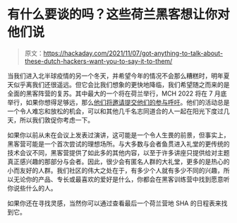 # 有什么要谈的吗？这些荷兰黑客想让你对他们说

> 原文：<https://hackaday.com/2021/11/07/got-anything-to-talk-about-these-dutch-hackers-want-you-to-say-it-to-them/>

当我们进入北半球疫情的另一个冬天，并希望今年的情况不会那么糟糕时，明年夏天似乎离我们还很遥远。但它会比我们想象的更快地降临，我们希望随之而来的是全面的黑客阵营的复苏。其中最大的一个将在荷兰举行，MCH 2022 将在 7 月底举行，如果你想得足够远，那么[他们将邀请提交他们的参与呼吁](https://conference.mch2022.org/mch2021-2020/cfp)。他们的活动总是一个令人难忘和放松的机会，可以和其他几千名志同道合的人一起在阳光下度过几天，所以我们敦促你考虑一下。

如果你以前从未在会议上发表过演讲，这可能是一个令人生畏的前景，但事实上，黑客营可能是一个首次尝试的理想场所。与大多数与会者鱼贯进入礼堂的更传统的技术会议不同，黑客营提供了如此多的其他内容，以至于许多讲座只提供给对主题真正感兴趣的那部分与会者。因此，很少会有匿名人群的大礼堂，更多的是热心的小而友好的人群。我们社区的伟大之处在于，有多少个人就有多少不同的兴趣，所以无论你的产品、专长或最喜欢的爱好是什么，你都会在黑客训练营中找到愿意听你说些什么的人。

如果你还在寻找灵感，当然你可以通过查看最后一个荷兰营地 SHA 的日程表来找到它。